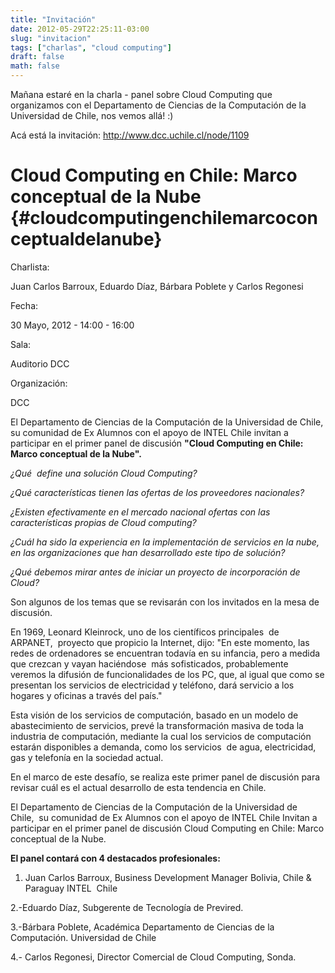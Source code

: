 ```yaml
---
title: "Invitación"
date: 2012-05-29T22:25:11-03:00
slug: "invitacion"
tags: ["charlas", "cloud computing"]
draft: false
math: false
---
```

Mañana estaré en la charla - panel sobre Cloud Computing que organizamos
con el Departamento de Ciencias de la Computación de la Universidad de
Chile, nos vemos allá! :)

Acá está la invitación: <http://www.dcc.uchile.cl/node/1109>

Cloud Computing en Chile: Marco conceptual de la Nube {#cloudcomputingenchilemarcoconceptualdelanube}
=====================================================

Charlista:

Juan Carlos Barroux, Eduardo Díaz, Bárbara Poblete y Carlos Regonesi

Fecha:

30 Mayo, 2012 - 14:00 - 16:00

Sala:

Auditorio DCC

Organización:

DCC

El Departamento de Ciencias de la Computación de la Universidad de
Chile, su comunidad de Ex Alumnos con el apoyo de INTEL Chile invitan a
participar en el primer panel de discusión **\"Cloud Computing en Chile:
Marco conceptual de la Nube\".**

*¿Qué  define una solución Cloud Computing?*

*¿Qué características tienen las ofertas de los proveedores nacionales?*

*¿Existen efectivamente en el mercado nacional ofertas con las
características propias de Cloud computing?*

*¿Cuál ha sido la experiencia en la implementación de servicios en la
nube, en las organizaciones que han desarrollado este tipo de solución?*

*¿Qué debemos mirar antes de iniciar un proyecto de incorporación de
Cloud?*

Son algunos de los temas que se revisarán con los invitados en la mesa
de discusión.

En 1969, Leonard Kleinrock, uno de los científicos principales  de
ARPANET,  proyecto que propicio la Internet, dijo: \"En este momento,
las redes de ordenadores se encuentran todavía en su infancia, pero a
medida que crezcan y vayan haciéndose  más sofisticados, probablemente
veremos la difusión de funcionalidades de los PC, que, al igual que como
se presentan los servicios de electricidad y teléfono, dará servicio a
los hogares y oficinas a través del país.\"

Esta visión de los servicios de computación, basado en un modelo de
abastecimiento de servicios, prevé la transformación masiva de toda la
industria de computación, mediante la cual los servicios de computación
estarán disponibles a demanda, como los servicios  de agua,
electricidad, gas y telefonía en la sociedad actual.

En el marco de este desafío, se realiza este primer panel de discusión
para revisar cuál es el actual desarrollo de esta tendencia en Chile.

El Departamento de Ciencias de la Computación de la Universidad de
Chile,  su comunidad de Ex Alumnos con el apoyo de INTEL Chile Invitan a
participar en el primer panel de discusión Cloud Computing en Chile:
Marco conceptual de la Nube.

**El panel contará con 4 destacados profesionales:**

1.  Juan Carlos Barroux, Business Development Manager Bolivia, Chile &
    Paraguay INTEL  Chile

2.-Eduardo Díaz, Subgerente de Tecnología de Previred.

3.-Bárbara Poblete, Académica Departamento de Ciencias de la
Computación. Universidad de Chile

4.- Carlos Regonesi, Director Comercial de Cloud Computing, Sonda.
